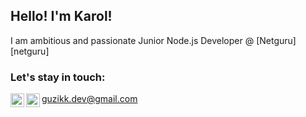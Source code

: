 ## Hello! I'm Karol!

<p>I am ambitious and passionate Junior Node.js Developer @ [Netguru][netguru]</p>

### Let's stay in touch:

[<img align="left" alt="Linkedin" width="22px" src="https://cdn.jsdelivr.net/npm/simple-icons@v3/icons/linkedin.svg" />][linkedin]
[<img align="left" alt="Twitter" width="22px" src="https://cdn.jsdelivr.net/npm/simple-icons@v3/icons/twitter.svg" />][twitter]
<span>guzikk.dev@gmail.com</span>

<br />
<br />

[linkedin]: https://www.linkedin.com/in/karolguzik/
[twitter]: https://twitter.com/guzik_karol
[netguru]: https://netguru.com


